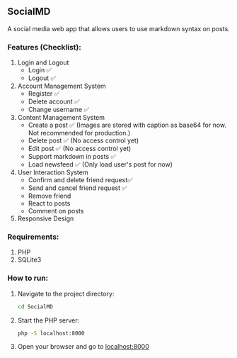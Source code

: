 ## SocialMD
A social media web app that allows users to use markdown syntax on posts.

### Features (Checklist):
1. Login and Logout
   - Login ✅
   - Logout ✅
2. Account Management System
   - Register ✅
   - Delete account ✅
   - Change username ✅
3. Content Management System
   - Create a post ✅ (Images are stored with caption as base64 for now. Not recommended for production.)
   - Delete post ✅ (No access control yet)
   - Edit post ✅ (No access control yet)
   - Support markdown in posts ✅
   - Load newsfeed ✅ (Only load user's post for now)
4. User Interaction System
   - Confirm and delete friend request✅
   - Send and cancel friend request ✅
   - Remove friend 
   - React to posts
   - Comment on posts
5. Responsive Design

### Requirements:
1. PHP
2. SQLite3

### How to run:
1. Navigate to the project directory:
   ```bash
   cd SocialMD
   ```
2. Start the PHP server:
   ```bash
   php -S localhost:8000
   ```
3. Open your browser and go to [localhost:8000](http://localhost:8000)